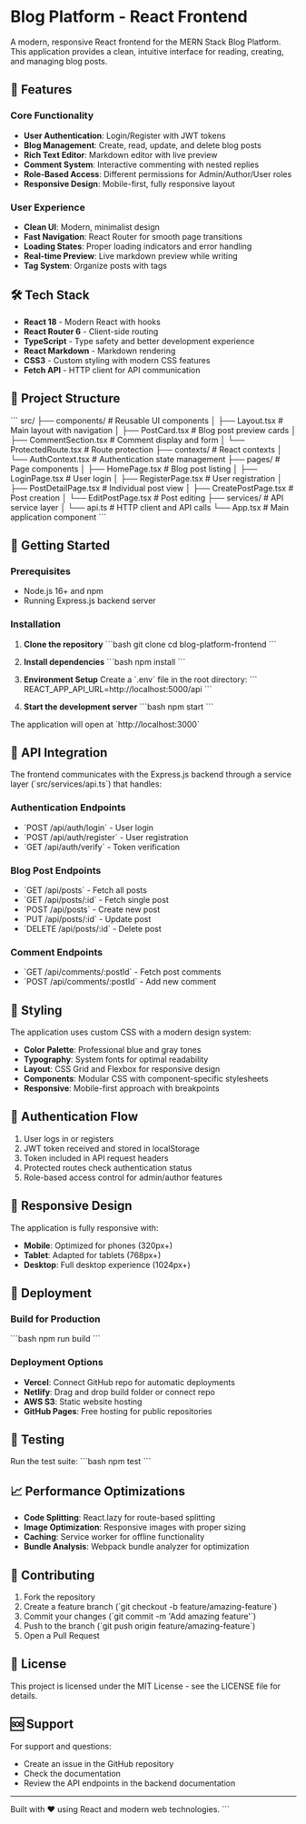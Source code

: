 # Blog Platform - React Frontend

A modern, responsive React frontend for the MERN Stack Blog Platform. This application provides a clean, intuitive interface for reading, creating, and managing blog posts.

## 🚀 Features

### Core Functionality
- **User Authentication**: Login/Register with JWT tokens
- **Blog Management**: Create, read, update, and delete blog posts
- **Rich Text Editor**: Markdown editor with live preview
- **Comment System**: Interactive commenting with nested replies
- **Role-Based Access**: Different permissions for Admin/Author/User roles
- **Responsive Design**: Mobile-first, fully responsive layout

### User Experience
- **Clean UI**: Modern, minimalist design
- **Fast Navigation**: React Router for smooth page transitions
- **Loading States**: Proper loading indicators and error handling
- **Real-time Preview**: Live markdown preview while writing
- **Tag System**: Organize posts with tags

## 🛠 Tech Stack

- **React 18** - Modern React with hooks
- **React Router 6** - Client-side routing
- **TypeScript** - Type safety and better development experience
- **React Markdown** - Markdown rendering
- **CSS3** - Custom styling with modern CSS features
- **Fetch API** - HTTP client for API communication

## 📁 Project Structure

\`\`\`
src/
├── components/          # Reusable UI components
│   ├── Layout.tsx      # Main layout with navigation
│   ├── PostCard.tsx    # Blog post preview cards
│   ├── CommentSection.tsx # Comment display and form
│   └── ProtectedRoute.tsx # Route protection
├── contexts/           # React contexts
│   └── AuthContext.tsx # Authentication state management
├── pages/              # Page components
│   ├── HomePage.tsx    # Blog post listing
│   ├── LoginPage.tsx   # User login
│   ├── RegisterPage.tsx # User registration
│   ├── PostDetailPage.tsx # Individual post view
│   ├── CreatePostPage.tsx # Post creation
│   └── EditPostPage.tsx # Post editing
├── services/           # API service layer
│   └── api.ts         # HTTP client and API calls
└── App.tsx            # Main application component
\`\`\`

## 🚦 Getting Started

### Prerequisites
- Node.js 16+ and npm
- Running Express.js backend server

### Installation

1. **Clone the repository**
   \`\`\`bash
   git clone <repository-url>
   cd blog-platform-frontend
   \`\`\`

2. **Install dependencies**
   \`\`\`bash
   npm install
   \`\`\`

3. **Environment Setup**
   Create a \`.env\` file in the root directory:
   \`\`\`
   REACT_APP_API_URL=http://localhost:5000/api
   \`\`\`

4. **Start the development server**
   \`\`\`bash
   npm start
   \`\`\`

The application will open at \`http://localhost:3000\`

## 🔌 API Integration

The frontend communicates with the Express.js backend through a service layer (\`src/services/api.ts\`) that handles:

### Authentication Endpoints
- \`POST /api/auth/login\` - User login
- \`POST /api/auth/register\` - User registration
- \`GET /api/auth/verify\` - Token verification

### Blog Post Endpoints
- \`GET /api/posts\` - Fetch all posts
- \`GET /api/posts/:id\` - Fetch single post
- \`POST /api/posts\` - Create new post
- \`PUT /api/posts/:id\` - Update post
- \`DELETE /api/posts/:id\` - Delete post

### Comment Endpoints
- \`GET /api/comments/:postId\` - Fetch post comments
- \`POST /api/comments/:postId\` - Add new comment

## 🎨 Styling

The application uses custom CSS with a modern design system:

- **Color Palette**: Professional blue and gray tones
- **Typography**: System fonts for optimal readability
- **Layout**: CSS Grid and Flexbox for responsive design
- **Components**: Modular CSS with component-specific stylesheets
- **Responsive**: Mobile-first approach with breakpoints

## 🔐 Authentication Flow

1. User logs in or registers
2. JWT token received and stored in localStorage
3. Token included in API request headers
4. Protected routes check authentication status
5. Role-based access control for admin/author features

## 📱 Responsive Design

The application is fully responsive with:
- **Mobile**: Optimized for phones (320px+)
- **Tablet**: Adapted for tablets (768px+)
- **Desktop**: Full desktop experience (1024px+)

## 🚀 Deployment

### Build for Production
\`\`\`bash
npm run build
\`\`\`

### Deployment Options
- **Vercel**: Connect GitHub repo for automatic deployments
- **Netlify**: Drag and drop build folder or connect repo
- **AWS S3**: Static website hosting
- **GitHub Pages**: Free hosting for public repositories

## 🧪 Testing

Run the test suite:
\`\`\`bash
npm test
\`\`\`

## 📈 Performance Optimizations

- **Code Splitting**: React.lazy for route-based splitting
- **Image Optimization**: Responsive images with proper sizing
- **Caching**: Service worker for offline functionality
- **Bundle Analysis**: Webpack bundle analyzer for optimization

## 🤝 Contributing

1. Fork the repository
2. Create a feature branch (\`git checkout -b feature/amazing-feature\`)
3. Commit your changes (\`git commit -m 'Add amazing feature'\`)
4. Push to the branch (\`git push origin feature/amazing-feature\`)
5. Open a Pull Request

## 📄 License

This project is licensed under the MIT License - see the LICENSE file for details.

## 🆘 Support

For support and questions:
- Create an issue in the GitHub repository
- Check the documentation
- Review the API endpoints in the backend documentation

---

Built with ❤️ using React and modern web technologies.
\`\`\`

